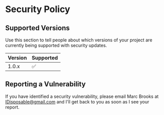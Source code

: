 # Security Policy

## Supported Versions

Use this section to tell people about which versions of your project are
currently being supported with security updates.

| Version | Supported          |
| ------- | ------------------ |
| 1.0.x   | :white_check_mark: |

## Reporting a Vulnerability

If you have identified a security vulnerability, please email Marc Brooks at <IDisposable@gmail.com> and I'll get back to you as soon as I see your report.

